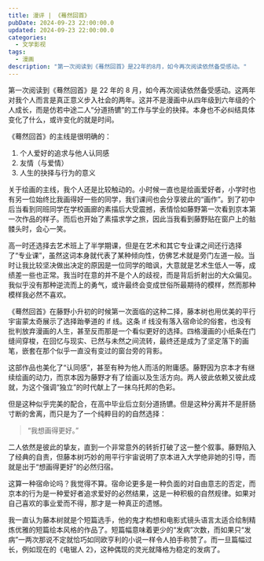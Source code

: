 ```yaml
---
title: 漫评 | 《蓦然回首》
pubDate: 2024-09-23 22:00:00.0
updated: 2024-09-23 22:00:00.0
categories:
  - 文学影视
tags:
  - 漫画
description: "第一次阅读到《蓦然回首》是22年的8月，如今再次阅读依然备受感动。"
---
```


第一次阅读到《蓦然回首》是 22 年的 8 月，如今再次阅读依然备受感动。这两年对我个人而言是真正意义步入社会的两年。这并不是漫画中从四年级到六年级的个人成长，而是仿若中途二人“分道扬镳”的工作与学业的抉择。本身也不必纠结具体变化了什么，或许变化的就是时间。

《蓦然回首》的主线是很明确的：

1. 个人爱好的追求与他人认同感
2. 友情（与爱情）
3. 人生的抉择与行为的意义

关于绘画的主线，我个人还是比较触动的。小时候一直也是绘画爱好者，小学时也有另一位始终比我画得好一些的同学，我们课间也会分享彼此的“画作”。到了初中后当看到同班同学在学校画廊的素描后大受震撼，表情恰如藤野第一次看到京本第一次作品的样子。而后也开始了素描求学之旅，因此当我看到藤野贴在窗户上的骷髅头时，会心一笑。

高一时还选择去艺术班上了半学期课，但是在艺术和其它专业课之间还行选择了“专业课”，虽然这词本身就代表了某种倾向性，仿佛艺术就是旁门左道一般。当时让我比较坚决做出决定的原因是一位同学的暗讽，大意就是艺术生低人一等，成绩差一些也正常。我当时在意的并不是个人的歧视，而是背后折射出的大众偏见。我似乎没有那种逆流而上的勇气，或许最终会变成世俗所最期待的模样，然而那种模样我必然不喜欢。

《蓦然回首》在藤野小升初的时候第一次面临的这种二择，藤本树也用优美的平行宇宙蒙太奇展示了选择跆拳道的 if 线。这条 if 线没有落入宿命论的俗套，也没有批判放弃漫画的人生，甚至反而那是一个看似更好的选择。四格漫画的小纸条在门缝间穿梭，在回忆与现实、已然与未然之间流转，最终还是成为了坚定落下的画笔，嵌套在那个似乎一直没有变过的窗台旁的背影。

这部作品也美化了“认同感”，甚至有种为他人而活的附庸感。藤野因为京本才有继续绘画的动力，而京本因为藤野才有了绘画以及生活方向。两人彼此依赖又彼此成就，为这个强调“独立”的时代献上了一抹乌托邦的色彩。

但是这种似乎完美的配合，在高中毕业后立刻分道扬镳。但是这种分离并不是肝肠寸断的舍离，而只是为了一个纯粹目的的自然选择：
> “我想画得更好。”

二人依然是彼此的挚友，直到一个非常意外的转折打破了这一整个叙事。藤野陷入了经典的自责，但藤本树巧妙的用平行宇宙说明了京本进入大学绝非她的引导，而就是出于“想画得更好”的必然归宿。

这算一种宿命论吗？我觉得不算。宿命论更多是一种负面的对自由意志的否定，而京本的行为是一种爱好者追求爱好的必然结果，这是一种积极的自然规律。如果对自己喜欢的事业爱而不得，那才是一种真正的遗憾。

我一直认为藤本树就是个短篇选手，他的鬼才构想和电影式镜头语言太适合绘制精炼优雅的短篇绘本风格的作品了。短篇幅意味着更少的“发病”次数，而如果只“发病”一两次那说不定就恰巧如同欧亨利的小说一样令人拍手称赞了。而一旦篇幅过长，例如现在的《电锯人 2》，这种偶现的灵光就降格为稳定的发病了。
